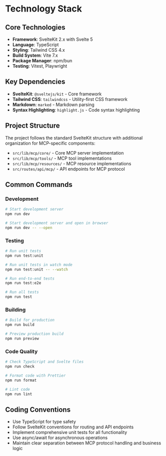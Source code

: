 # Technology Stack

## Core Technologies

- **Framework**: SvelteKit 2.x with Svelte 5
- **Language**: TypeScript
- **Styling**: Tailwind CSS 4.x
- **Build System**: Vite 7.x
- **Package Manager**: npm/bun
- **Testing**: Vitest, Playwright

## Key Dependencies

- **SvelteKit**: `@sveltejs/kit` - Core framework
- **Tailwind CSS**: `tailwindcss` - Utility-first CSS framework
- **Markdown**: `marked` - Markdown parsing
- **Syntax Highlighting**: `highlight.js` - Code syntax highlighting

## Project Structure

The project follows the standard SvelteKit structure with additional organization for MCP-specific components:

- `src/lib/mcp/core/` - Core MCP server implementation
- `src/lib/mcp/tools/` - MCP tool implementations
- `src/lib/mcp/resources/` - MCP resource implementations
- `src/routes/api/mcp/` - API endpoints for MCP protocol

## Common Commands

### Development

```bash
# Start development server
npm run dev

# Start development server and open in browser
npm run dev -- --open
```

### Testing

```bash
# Run unit tests
npm run test:unit

# Run unit tests in watch mode
npm run test:unit -- --watch

# Run end-to-end tests
npm run test:e2e

# Run all tests
npm run test
```

### Building

```bash
# Build for production
npm run build

# Preview production build
npm run preview
```

### Code Quality

```bash
# Check TypeScript and Svelte files
npm run check

# Format code with Prettier
npm run format

# Lint code
npm run lint
```

## Coding Conventions

- Use TypeScript for type safety
- Follow SvelteKit conventions for routing and API endpoints
- Implement comprehensive unit tests for all functionality
- Use async/await for asynchronous operations
- Maintain clear separation between MCP protocol handling and business logic
